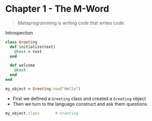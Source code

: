 # Chapter 1 - The M-Word

> Metaprogramming is writing code that writes code

Introspection

```ruby
class Greeting
  def initialize(text)
    @text = text
  end

  def welcome
    @text
  end
end

my_object = Greeting.new("Hello")
```

* First we defined a `Greeting` class and created a `Greeting` object
* Then we turn to the language construct and ask them questions

```ruby
my_object.class       # Greeting
```

